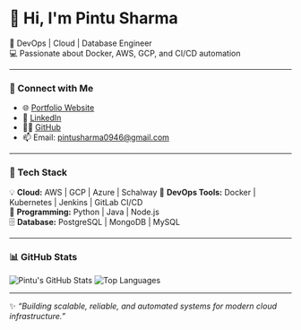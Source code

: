 # 👋 Hi, I'm Pintu Sharma

🚀 DevOps | Cloud | Database Engineer  
💻 Passionate about Docker, AWS, GCP, and CI/CD automation  

---

### 🔗 Connect with Me
- 🌐 [Portfolio Website](https://your-portfolio-link.com)
- 💼 [LinkedIn](https://www.linkedin.com/in/pintu-sharma-386827193/)
- 🧑‍💻 [GitHub](https://github.com/PintuS04)
- 📫 Email: pintusharma0946@gmail.com

---

### 🧰 Tech Stack
💡 **Cloud:** AWS | GCP | Azure | Schalway
🐳 **DevOps Tools:** Docker | Kubernetes | Jenkins | GitLab CI/CD  
🧠 **Programming:** Python | Java | Node.js  
🗄️ **Database:** PostgreSQL | MongoDB | MySQL  

---

### 📊 GitHub Stats
![Pintu's GitHub Stats](https://github-readme-stats.vercel.app/api?username=PintuS04&show_icons=true&theme=tokyonight)
![Top Languages](https://github-readme-stats.vercel.app/api/top-langs/?username=PintuS04&layout=compact&theme=tokyonight)

---

✨ _“Building scalable, reliable, and automated systems for modern cloud infrastructure.”_
